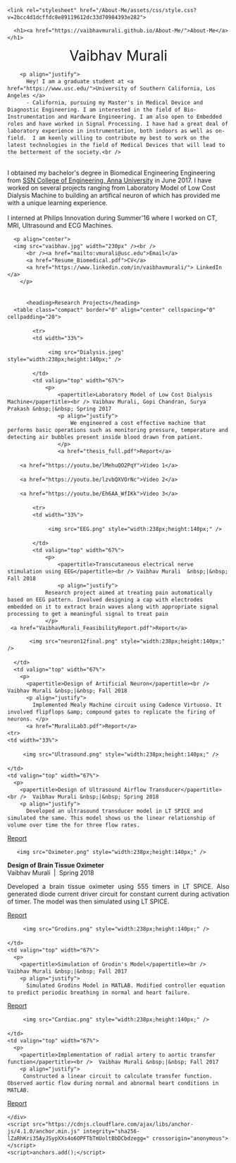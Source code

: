 <html lang="en-US">
  <head>
    <meta charset="UTF-8">
    <meta http-equiv="X-UA-Compatible" content="IE=edge">
    <meta name="viewport" content="width=device-width, initial-scale=1">

<!-- Begin Jekyll SEO tag v2.5.0 -->
<title>About-Me</title>
<meta name="generator" content="Jekyll v3.7.4" />
<meta property="og:title" content="About-Me" />
<meta property="og:locale" content="en_US" />
<link rel="canonical" href="https://vaibhavmurali.github.io/About-Me/" />
<meta property="og:url" content="https://vaibhavmurali.github.io/About-Me/" />
<meta property="og:site_name" content="About-Me" />
<script type="application/ld+json">
{"headline":"About-Me","@type":"WebSite","url":"https://vaibhavmurali.github.io/About-Me/","name":"About-Me","@context":"http://schema.org"}</script>
<!-- End Jekyll SEO tag -->

    <link rel="stylesheet" href="/About-Me/assets/css/style.css?v=2bcc4d1dcffdc8e89119612dc33d70984393e282">
  </head>
  <body>
    <div class="container-lg px-3 my-5 markdown-body">
      
      <h1><a href="https://vaibhavmurali.github.io/About-Me/">About-Me</a></h1>
      

      
<html>
  <head>
  <meta name="generator" content="HTML Tidy for Linux/x86 (vers 11 February 2007), see www.w3.org" />
  <style type="text/css">

    a {
    color: #0020C2;
    text-decoration:none;
    }
    a:focus, a:hover {
    color: #0020C2;
    text-decoration:none;
    }
    body,td,th,tr,p,a {
    font-family: 'Lato', Verdana, Helvetica, sans-serif;
    font-size: 14px
    }
    strong {
    font-family: 'Lato', Verdana, Helvetica, sans-serif;
    font-size: 14px;
    }
    heading {
    font-family: 'Lato', Verdana, Helvetica, sans-serif;
    font-size: 22px;
    }
    papertitle {
    font-family: 'Lato', Verdana, Helvetica, sans-serif;
    font-size: 14px;
    font-weight: 700
    }
    name {
    font-family: 'Lato', Verdana, Helvetica, sans-serif;
    font-size: 32px;
    }
    .one
    {
    width: 160px;
    height: 160px;
    position: relative;
    }
    .two
    {
    width: 160px;
    height: 160px;
    position: absolute;
    transition: opacity .2s ease-in-out;
    -moz-transition: opacity .2s ease-in-out;
    -webkit-transition: opacity .2s ease-in-out;
    }
    .fade {
     transition: opacity .2s ease-in-out;
     -moz-transition: opacity .2s ease-in-out;
     -webkit-transition: opacity .2s ease-in-out;
    }
    span.highlight {
        background-color: #ffffd0;
    }
  </style>
  <link rel="icon" type="image/png" href="seal_icon.png" />
  <title>Vaibhav Murali</title>
  <meta http-equiv="Content-Type" content="text/html; charset=us-ascii" />
  <link href="http://fonts.googleapis.com/css?family=Lato:400,700,400italic,700italic" rel="stylesheet" type="text/css" />
  </head>
  <body>
        <p align="center">
          <name>Vaibhav Murali</name>
        </p>

        <p align="justify">
          Hey! I am a graduate student at <a href="https://www.usc.edu/">University of Southern California, Los Angeles </a>
          - California, pursuing my Master's in Medical Device and Diagnostic Engineering. I am interested in the field of Bio-Instrumentation and Hardware Engineering. I am also open to Embedded roles and have worked in Signal Processing. I have had a great deal of laboratory experience in instrumentation, both indoors as well as on-field.  I am keenly willing to contribute my best to work on the latest technologies in the field of Medical Devices that will lead to the betterment of the society.<br />
<br />	  I obtained my bachelor's degree in Biomedical Engineering Engineering from <a href="http://www.ssn.edu.in">SSN College of Engineering, Anna University</a> in June 2017. I have worked on several projects ranging from Laboratory Model of Low Cost Dialysis Machine to building an artifical neuron of which has provided me with a unique learning experience.<br />
          <br /> I interned at Philips Innovation during Summer'16 where I worked on CT, MRI, Ultrasound and ECG Machines.<br />	</p>
        
  
      
      
      <p align="center">
      <img src="vaibhav.jpg" width="230px" /><br />
          <br /><a href="mailto:vmurali@usc.edu">Email</a> 
          <a href="Resume_Biomedical.pdf">CV</a> 
          <a href="https://www.linkedin.com/in/vaibhavmurali/"> LinkedIn </a>
        </p>
     
     
          <heading>Research Projects</heading>
      <table class="compact" border="0" align="center" cellspacing="0" cellpadding="20">
  		
	        <tr>
  			<td width="33%">

  			     <img src="Dialysis.jpeg" style="width:238px;height:140px;" />

  			</td>
  			<td valign="top" width="67%">
  				<p>
  					<papertitle>Laboratory Model of Low Cost Dialysis Machine</papertitle><br /> Vaibhav Murali, Gopi Chandran, Surya Prakash &nbsp;|&nbsp; Spring 2017
  					<p align="justify">
  						We engineered a cost effective machine that performs basic operations such as monitoring pressure, temperature and detecting air bubbles present inside blood drawn from patient. 
  					</p>
  					<a href="thesis_full.pdf">Report</a>
					
	    <a href="https://youtu.be/lMehuQO2PqY">Video 1</a>
	    
	    <a href="https://youtu.be/lzvbQXVOrNc">Video 2</a>

	    <a href="https://youtu.be/Eh6AA_WfIKk">Video 3</a>
  			
      		<tr>
  			<td width="33%">

  			     <img src="EEG.png" style="width:238px;height:140px;" />

  			</td>
  			<td valign="top" width="67%">
  				<p>
  					<papertitle>Transcutaneous electrical nerve stimulation using EEG</papertitle><br /> Vaibhav Murali  &nbsp;|&nbsp; Fall 2018
  					<p align="justify">
                Research project aimed at treating pain automatically based on EEG pattern. Involved designing a cap with electrodes embedded on it to extract brain waves along with appropriate signal processing to get a meaningful signal to treat pain
				</p>
     <a href="VaibhavMurali_FeasibilityReport.pdf">Report</a>
  <tr>
      <td width="33%">

           <img src="neuron12final.png" style="width:238px;height:140px;" />

      </td>
      <td valign="top" width="67%">
        <p>
          <papertitle>Design of Artificial Neuron</papertitle><br /> Vaibhav Murali &nbsp;|&nbsp; Fall 2018
          <p align="justify">
            Implemented Mealy Machine circuit using Cadence Virtuoso. It involved flipflops &amp; compound gates to replicate the firing of neurons. </p>
          <a href="MuraliLab3.pdf">Report</a>
    <tr>
    <td width="33%">

         <img src="Ultrasound.png" style="width:238px;height:140px;" />

    </td>
    <td valign="top" width="67%">
      <p>
        <papertitle>Design of Ultrasound Airflow Transducer</papertitle><br />  Vaibhav Murali &nbsp;|&nbsp; Spring 2018
        <p align="justify">
          Developed an ultrasound transducer model in LT SPICE and simulated the same. This model shows us the linear relationship of volume over time the for three flow rates.
 </p>
        <a href="Q1.pdf">Report</a> 
      
  <tr>
  <td width="33%">

       <img src="Oximeter.png" style="width:238px;height:140px;" />

  </td>
  <td valign="top" width="67%">
    <p>
     <papertitle>Design of Brain Tissue Oximeter</papertitle><br />  Vaibhav Murali &nbsp;|&nbsp; Spring 2018
        <p align="justify">
          Developed a brain tissue oximeter using 555 timers in LT SPICE. Also generated diode current driver circuit for constant current during activation of timer. The model was then simulated using LT SPICE.
 </p>
        <a href="Q2.pdf">Report</a> 
<tr>
    <td width="33%">

         <img src="Grodins.png" style="width:238px;height:140px;" />

    </td>
    <td valign="top" width="67%">
      <p>
        <papertitle>Simulation of Grodin's Model</papertitle><br />  Vaibhav Murali &nbsp;|&nbsp; Fall 2017
        <p align="justify">
          Simulated Grodins Model in MATLAB. Modified controller equation to predict periodic breathing in normal and heart failure.
 </p>
        <a href="projectreport.pdf">Report</a> 
	<tr>
    <td width="33%">

         <img src="Cardiac.png" style="width:238px;height:140px;" />

    </td>
    <td valign="top" width="67%">
      <p>
        <papertitle>Implementation of radial artery to aortic transfer function</papertitle><br />  Vaibhav Murali &nbsp;|&nbsp; Fall 2017
        <p align="justify">
         Constructed a linear circuit to calculate transfer function. Observed aortic flow during normal and abnormal heart conditions in MATLAB.
 </p>
        <a href="Extracredit.pdf">Report</a> 
	


</p></td></tr></p></td></tr></p></td></tr></p></td></tr></p></td></tr></p></td></tr></p></td></tr></table></body></html>


      
    </div>
    <script src="https://cdnjs.cloudflare.com/ajax/libs/anchor-js/4.1.0/anchor.min.js" integrity="sha256-lZaRhKri35AyJSypXXs4o6OPFTbTmUoltBbDCbdzegg=" crossorigin="anonymous"></script>
    <script>anchors.add();</script>
    
  </body>
</html>
